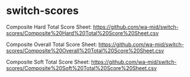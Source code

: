 # switch-scores

Composite Hard Total Score Sheet: https://github.com/wa-mid/switch-scores/Composite%20Hard%20Total%20Score%20Sheet.csv

Composite Overall Total Score Sheet: https://github.com/wa-mid/switch-scores/Composite%20Overall%20Total%20Score%20Sheet.csv

Composite Soft Total Score Sheet: https://github.com/wa-mid/switch-scores/Composite%20Soft%20Total%20Score%20Sheet.csv
